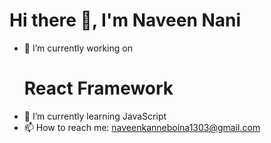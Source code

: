 ### <h1>Hi there 👋, I'm Naveen Nani</h1> 

  - 🔭 I’m currently working on <h1>React Framework</h1>
  - 🌱 I’m currently learning JavaScript
  - 📫 How to reach me: naveenkanneboina1303@gmail.com 


<!--
**NaveenKanneboina/NaveenKanneboina** is a ✨ _special_ ✨ repository because its `README.md` (this file) appears on your GitHub profile.

Here are some ideas to get you started:

- 🔭 I’m currently working on React Framework
- 🌱 I’m currently learning JavaScript
- 📫 How to reach me: naveenkanneboina1303@gmail.com 
-->
